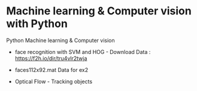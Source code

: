 # Machine learning  & Computer vision with Python
Python
Machine learning &amp; Computer vision 

* face recognition with SVM and HOG - Download Data : https://f2h.io/dir/tru4vlr2twja

* faces112x92.mat Data for ex2 

* Optical Flow - Tracking objects
